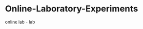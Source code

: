 # Online-Laboratory-Experiments



[online lab](https://emineayranci.github.io/Online-Laboratory-Experiments/main.html) - lab
